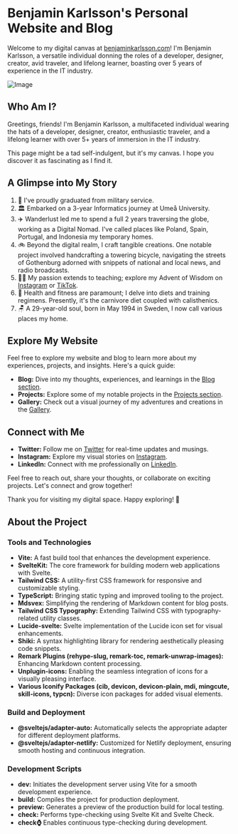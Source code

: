 # Benjamin Karlsson's Personal Website and Blog

Welcome to my digital canvas at [benjaminkarlsson.com](https://benjaminkarlsson.com)! I'm Benjamin Karlsson, a versatile individual donning the roles of a developer, designer, creator, avid traveler, and lifelong learner, boasting over 5 years of experience in the IT industry.

![Image](./static/asset/about/hogcykel.jpg)

## Who Am I?

Greetings, friends! I'm Benjamin Karlsson, a multifaceted individual wearing the hats of a developer, designer, creator, enthusiastic traveler, and a lifelong learner with over 5+ years of immersion in the IT industry.

This page might be a tad self-indulgent, but it's my canvas. I hope you discover it as fascinating as I find it.

## A Glimpse into My Story

1. 🔫 I've proudly graduated from military service.
2. 🏛️ Embarked on a 3-year Informatics journey at Umeå University.
3. ✈️ Wanderlust led me to spend a full 2 years traversing the globe, working as a Digital Nomad. I've called places like Poland, Spain, Portugal, and Indonesia my temporary homes.
4. 🚲 Beyond the digital realm, I craft tangible creations. One notable project involved handcrafting a towering bicycle, navigating the streets of Gothenburg adorned with snippets of national and local news, and radio broadcasts.
5. 🧑‍🏫 My passion extends to teaching; explore my Advent of Wisdom on [Instagram](https://www.instagram.com/benjimink_/reels/) or [TikTok](https://www.tiktok.com/@benji.karlsson_/video/7314702498151927073).
6. 💪 Health and fitness are paramount; I delve into diets and training regimens. Presently, it's the carnivore diet coupled with calisthenics.
7. 🪑 A 29-year-old soul, born in May 1994 in Sweden, I now call various places my home.

## Explore My Website

Feel free to explore my website and blog to learn more about my experiences, projects, and insights. Here's a quick guide:

- **Blog:** Dive into my thoughts, experiences, and learnings in the [Blog section](https://benjaminkarlsson.com/blog).
- **Projects:** Explore some of my notable projects in the [Projects section](https://benjaminkarlsson.com/projects).
- **Gallery:** Check out a visual journey of my adventures and creations in the [Gallery](https://benjaminkarlsson.com/gallery).

## Connect with Me

- **Twitter:** Follow me on [Twitter](https://twitter.com/benjimink_) for real-time updates and musings.
- **Instagram:** Explore my visual stories on [Instagram](https://www.instagram.com/benjimink_/).
- **LinkedIn:** Connect with me professionally on [LinkedIn](https://www.linkedin.com/in/benjaminkarlsson/).

Feel free to reach out, share your thoughts, or collaborate on exciting projects. Let's connect and grow together!

Thank you for visiting my digital space. Happy exploring! 🚀

## About the Project

### Tools and Technologies

- **Vite:** A fast build tool that enhances the development experience.
- **SvelteKit:** The core framework for building modern web applications with Svelte.
- **Tailwind CSS:** A utility-first CSS framework for responsive and customizable styling.
- **TypeScript:** Bringing static typing and improved tooling to the project.
- **Mdsvex:** Simplifying the rendering of Markdown content for blog posts.
- **Tailwind CSS Typography:** Extending Tailwind CSS with typography-related utility classes.
- **Lucide-svelte:** Svelte implementation of the Lucide icon set for visual enhancements.
- **Shiki:** A syntax highlighting library for rendering aesthetically pleasing code snippets.
- **Remark Plugins (rehype-slug, remark-toc, remark-unwrap-images):** Enhancing Markdown content processing.
- **Unplugin-icons:** Enabling the seamless integration of icons for a visually pleasing interface.
- **Various Iconify Packages (cib, devicon, devicon-plain, mdi, mingcute, skill-icons, typcn):** Diverse icon packages for added visual elements.

### Build and Deployment

- **@sveltejs/adapter-auto:** Automatically selects the appropriate adapter for different deployment platforms.
- **@sveltejs/adapter-netlify:** Customized for Netlify deployment, ensuring smooth hosting and continuous integration.

### Development Scripts

- **dev:** Initiates the development server using Vite for a smooth development experience.
- **build:** Compiles the project for production deployment.
- **preview:** Generates a preview of the production build for local testing.
- **check:** Performs type-checking using Svelte Kit and Svelte Check.
- **check:watch:** Enables continuous type-checking during development.
